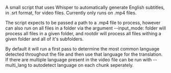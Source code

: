 A small script that uses Whisper to automatically generate English subtitles, in .srt format, for video files. Currently only runs on .mp4 files.

The script expects to be passed a path to a .mp4 file to process, however can also run on all files in a folder via the argument --input_mode: folder will process all files in a given folder, and rootdir will process all files withing a given folder and all of it's subfolders.

By default it will run a first pass to determine the most common language detected throughout the file and then use that language for the translation. If there are multiple language present in the video file can be run with --multi_lang to autodetect language on each chunk seperately.
